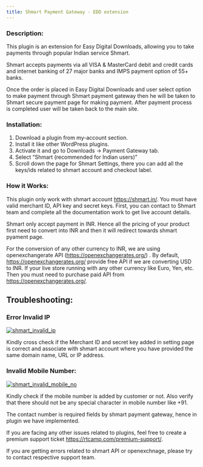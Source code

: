 ```yaml
---
title: Shmart Payment Gateway - EDD extension
---
```



### Description:

This plugin is an extension for Easy Digital Downloads, allowing you to take payments through popular Indian service Shmart.

Shmart accepts payments via all VISA & MasterCard debit and credit cards and internet banking of 27 major banks and IMPS payment option of 55+ banks.

Once the order is placed in Easy Digital Downloads and user select option to make payment through Shmart payment gateway then he will be taken to Shmart secure payment page for making payment. After payment process is completed user will be taken back to the main site.

### Installation:

1. Download a plugin from my-account section.
2. Install it like other WordPress plugins.
3. Activate it and go to Downloads -> Payment Gateway tab.
4. Select “Shmart (recommended for Indian users)”
5. Scroll down the page for Shmart Settings, there you can add all the keys/ids related to shmart account and checkout label.

### How it Works:

This plugin only work with shmart account https://shmart.in/. You must have valid merchant ID, API key and secret keys.
First, you can contact to Shmart team and complete all the documentation work to get live account details.

Shmart only accept payment in INR. Hence all the pricing of your product first need to convert into INR and then it will redirect towards shmart pyament page.

For the conversion of any other currency to INR, we are using openexchangerate API (https://openexchangerates.org/) . By default, https://openexchangerates.org/ provide free API if we are converting USD to INR.
If your live store running with any other currency like Euro, Yen, etc. Then you must need to purchase paid API from https://openexchangerates.org/.

## Troubleshooting:

### Error Invalid IP

[![shmart_invalid_ip](https://cloud.githubusercontent.com/assets/7771963/10606506/0b9fc314-7751-11e5-84c6-e7bbe754840a.png)](https://cloud.githubusercontent.com/assets/7771963/10606506/0b9fc314-7751-11e5-84c6-e7bbe754840a.png)

Kindly cross check if the Merchant ID and secret key added in setting page is correct and associate with shmart account where you have provided the same domain name, URL or IP address.

### Invalid Mobile Number:

[![shmart_invalid_mobile_no](https://cloud.githubusercontent.com/assets/7771963/10606530/2b72ae5e-7751-11e5-8cdc-a985f8d69658.png)](https://cloud.githubusercontent.com/assets/7771963/10606530/2b72ae5e-7751-11e5-8cdc-a985f8d69658.png)

Kindly check if the mobile number is added by customer or not. Also verify that there should not be any special character in mobile number like +91.

The contact number is required fields by shmart payment gateway, hence in plugin we have implemented.

If you are facing any other issues related to plugins, feel free to create a premium support ticket https://rtcamp.com/premium-support/.

If you are getting errors related to shmart API or openexchnage, please try to contact respective support team.
